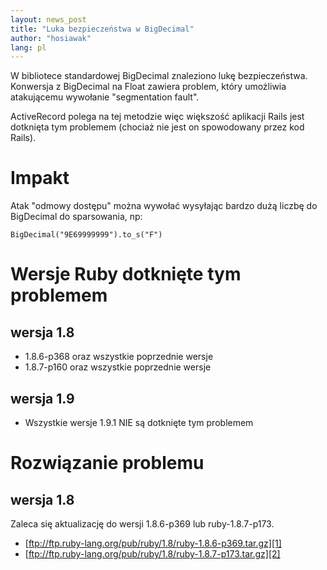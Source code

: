```yaml
---
layout: news_post
title: "Luka bezpieczeństwa w BigDecimal"
author: "hosiawak"
lang: pl
---
```


W bibliotece standardowej BigDecimal znaleziono lukę bezpieczeństwa.
Konwersja z BigDecimal na Float zawiera problem, który umożliwia
atakującemu wywołanie \"segmentation fault\".

ActiveRecord polega na tej metodzie więc większość aplikacji Rails jest
dotknięta tym problemem (chociaż nie jest on spowodowany przez kod
Rails).

# Impakt

Atak \"odmowy dostępu\" można wywołać wysyłając bardzo dużą liczbę do
BigDecimal do sparsowania, np:

    
    BigDecimal("9E69999999").to_s("F")

# Wersje Ruby dotknięte tym problemem

## wersja 1.8 

* 1\.8.6-p368 oraz wszystkie poprzednie wersje
* 1\.8.7-p160 oraz wszystkie poprzednie wersje

## wersja 1.9

* Wszystkie wersje 1.9.1 NIE są dotknięte tym problemem

# Rozwiązanie problemu

## wersja 1.8 

Zaleca się aktualizację do wersji 1.8.6-p369 lub ruby-1.8.7-p173.

* [ftp://ftp.ruby-lang.org/pub/ruby/1.8/ruby-1.8.6-p369.tar.gz][1]
* [ftp://ftp.ruby-lang.org/pub/ruby/1.8/ruby-1.8.7-p173.tar.gz][2]



[1]: ftp://ftp.ruby-lang.org/pub/ruby/1.8/ruby-1.8.6-p369.tar.gz 
[2]: ftp://ftp.ruby-lang.org/pub/ruby/1.8/ruby-1.8.7-p173.tar.gz 
